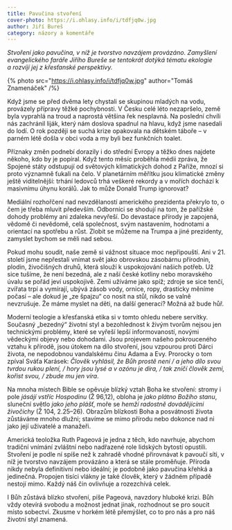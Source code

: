 ```yaml
---
title: Pavučina stvoření
cover-photo: https://i.ohlasy.info/i/tdfjq0w.jpg
author: Jiří Bureš
category: názory a komentáře
---
```


*Stvoření jako pavučina, v níž je tvorstvo navzájem provázáno. Zamyšlení evangelického faráře Jiřího Bureše se tentokrát dotýká tématu ekologie a rozvíjí jej z křesťanské perspektivy.*

{% photo src="https://i.ohlasy.info/i/tdfjq0w.jpg" author="Tomáš Znamenáček" /%}

Když jsme se před dvěma lety chystali se skupinou mladých na vodu, provázely přípravy těžké pochybnosti. V Česku celé léto nezapršelo, země byla vyprahlá na troud a naprostá většina řek nesplavná. Na poslední chvíli nás zachránil liják, který nám doslova spadnul na hlavu, když jsme nasedali do lodí. O rok později se suchá krize opakovala na dětském táboře – v parném létě došla v obci voda a my byli bez funkčních toalet.

Příznaky změn podnebí dorazily i do střední Evropy a těžko dnes najdete někoho, kdo by je popíral. Když tento měsíc proběhla médii zpráva, že Spojené státy odstupují od světových klimatických dohod z Paříže, mnozí si proto významně ťukali na čelo. V planetárním měřítku jsou klimatické změny ještě viditelnější: trhání ledovců trhá veškeré rekordy a v mořích dochází k masivnímu úhynu korálů. Jak to může Donald Trump ignorovat?

Mediální rozhořčení nad nevzdělaností amerického prezidenta překrylo to, o čem je třeba mluvit především. Odborníci se shodují na tom, že pařížské dohody problémy ani zdaleka nevyřeší. Do devastace přírody je zapojená, vědomě či nevědomě, celá společnost, svým nastavením, hodnotami a orientací na spotřebu a růst. Zlobit se můžeme na Trumpa a jiné prezidenty, zamyslet bychom se měli nad sebou.

Pokud mohu soudit, naše země si vážnost situace moc nepřipouští. Ani v 21. století jsme nepřestali vnímat svět jako obrovskou zásobárnu přírodnin, plodin, živočišných druhů, která slouží k uspokojování našich potřeb. Už sice tušíme, že není bezedná, ale z naší české kotliny nebo moravského úvalu se pořád jeví uspokojivě. Zemi užíváme jako spíž; zdroje se sice tenčí, zvířata trpí a vymírají, ubývá zásob vody, ornice, ropy, drasticky měníme počasí – ale dokud je „ze špajzu“ co nosit na stůl, nikdo se valně nevzrušuje. Že máme myslet na děti, na další generaci? Možná až bude hůř.

Moderní teologie a křesťanská etika si v tomto ohledu nebere servítky. Současný „bezedný“ životní styl a bezohlednost k živým tvorům nejsou jen technickými problémy, které se vyřeší lepší informovaností, novými vědeckými objevy nebo dohodami. Jsou projevem našeho pokrouceného vztahu k přírodě, jsou útokem na dílo stvoření, jsou vzpourou proti Dárci života, ne nepodobnou vandalskému činu Adama a Evy. Prorocky o tom zpíval Sváťa Karásek: *Člověk vyhlásil, že Bůh prostě není / a jeho dílo svou tvrdou rukou plení, / hory jsou lysé a v ozónu je díra, / tak zničí člověk zemi, kořist svou, / zbude mu jen víra*.

Na mnoha místech Bible se opěvuje blízký vztah Boha ke stvoření: stromy i pole *jásájí vstříc Hospodinu* (Ž 96,12), obloha je *jako plátno Božího stanu*, sluneční světlo *jako jeho plášť*, moře se *hemží radostně dovádějícími živočichy* (Ž 104, 2.25–26). Obrazům blízkosti Boha a posvátnosti života zůstáváme mnoho dlužni; stavíme se mimo přírodu nebo dokonce nad ni jako její uživatelé a manažeři.

Americká teoložka Ruth Pageová je jedna z těch, kdo navrhuje, abychom tradiční vnímání zvláštní nebo nadřazené role lidských bytostí opustili. Stvoření je podle ní spíše než k zahradě vhodné přirovnávat k pavoučí síti, v níž je tvorstvo navzájem provázáno a která se stále proměňuje. Příroda nikdy nebyla definitivní nebo ideální; je podobně jako pavučina křehká a jedinečná. Propojen tisíci vlákny je také člověk, který v žádném případě nestojí mimo. Každý náš čin ovlivňuje a rozezchívá celek.

I Bůh zůstává blízko stvoření, píše Pageová, navzdory hluboké krizi. Bůh vždy otevírá svobodu a možnost jednat jinak, rozhodnout se pro soucit místo sobectví. Zkusme v horkém létě přemýšlet, co to pro nás a pro náš životní styl znamená. 
